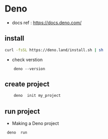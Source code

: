 # Deno 
- docs ref : https://docs.deno.com/

## install 
```sh  
curl -fsSL https://deno.land/install.sh | sh

```
- check verstion  
```
    deno --version  
```

## create  project
```sh
    deno  init my_project  
```

## run project 
- Making a Deno project
```sh
 deno  run 
```
